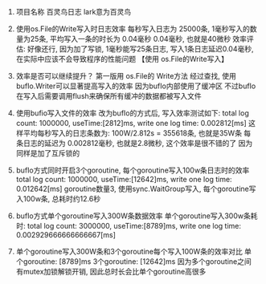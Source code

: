 1. 项目名称
百灵鸟日志
lark意为百灵鸟

3. 使用os.File的Write写入时日志效率
每秒写入日志为 25000条, 1毫秒写入的数量为25条, 平均写入一条的时长为 0.04毫秒
0.04毫秒, 也就是40微秒
效率评估: 好像还行, 因为加了写锁, 1毫秒能写25条日志, 写入1条日志延迟0.04毫秒, 
在实际中应该不会导致程序的性能问题
【使用 os.File的Write写入】

4. 效率是否可以继续提升？
第一版用 os.File的 Write方法
经过查找, 使用bufIo.Writer可以显著提高写入的效率
因为bufIo内部使用了缓冲区
不过bufIo在写入后需要调用flush来确保所有缓冲的数据都被写入文件

5. 使用bufio写入文件的效率
改为bufIo的方式后, 写入效率测试如下:
total log count: 1000000, useTime:[2812]ms, write one log time: 0.002812[ms]
这样平均每秒写入的日志条数为: 100W/2.812s = 355618条, 也就是35W条
每条日志的延迟为 0.002812毫秒, 也就是2.8微秒, 这个效率是很不错的了
因为同样是加了互斥锁的

6. bufIo方式同时开启3个goroutine, 每个goroutine写入100w条日志时的效率
total log count: 1000000, useTime:[12642]ms, write one log time: 0.012642[ms]
goroutine数量3, 使用sync.WaitGroup写入, 每个goroutine写入100w条, 总耗时约12.6秒

7. bufIo方式单个goroutine写入300W条数据效率
单个goroutine写入300w条耗时:
total log count: 3000000, useTime:[8789]ms, write one log time: 0.002929666666666667[ms]

8. 单个goroutine写入300W条和3个goroutine每个写入100W条的效率对比
单个goroutine: [8789]ms
3个goroutine: [12642]ms
因为多个goroutine之间有mutex加锁解锁开销, 因此总时长会比单个goroutine高很多

